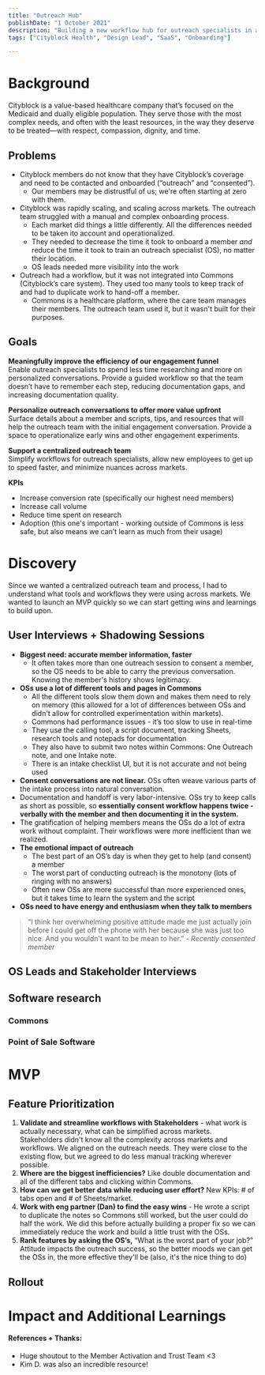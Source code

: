 ```yaml
---
title: "Outreach Hub"
publishDate: "1 October 2021"
description: "Building a new workflow hub for outreach specialists in an existing tool."
tags: ["Cityblock Health", "Design Lead", "SaaS", "Onboarding"]

---
```


# Background
Cityblock is a value-based healthcare company that’s focused on the Medicaid and dually eligible population. They serve those with the most complex needs, and often with the least resources, in the way they deserve to be treated—with respect, compassion, dignity, and time.

## Problems
- Cityblock members do not know that they have Cityblock’s coverage and need to be contacted and onboarded (“outreach” and “consented”). 
    - Our members may be distrustful of us; we're often starting at zero with them. 
- Cityblock was rapidly scaling, and scaling across markets. The outreach team struggled with a manual and complex onboarding process. 
    - Each market did things a little differently. All the differences needed to be taken ito account and operationalized. 
    - They needed to decrease the time it took to onboard a member *and* reduce the time it took to train an outreach specialist (OS), no matter their location.
    - OS leads needed more visibility into the work
- Outreach had a workflow, but it was not integrated into Commons (Cityblock’s care system). They used too many tools to keep track of and had to duplicate work to hand-off a member. 
    - Commons is a healthcare platform, where the care team manages their members. The outreach team used it, but it wasn't built for their purposes.

## Goals 
**Meaningfully improve the efficiency of our engagement funnel**  
Enable outreach specialists to spend less time researching and more on personalized conversations. Provide a guided workflow so that the team doesn’t have to remember each step, reducing documentation gaps, and increasing documentation quality. 

**Personalize outreach conversations to offer more value upfront**  
Surface details about a member and scripts, tips, and resources that will help the outreach team with the initial engagement conversation. Provide a space to operationalize early wins and other engagement experiments. 

**Support a centralized outreach team**  
Simplify workflows for outreach specialists, allow new employees to get up to speed faster, and minimize nuances across markets. 

**KPIs**  
- Increase conversion rate (specifically our highest need members)
- Increase call volume
- Reduce time spent on research
- Adoption (this one's important - working outside of Commons is less safe, but also means we can’t learn as much from their usage)  

# Discovery
Since we wanted a centralized outreach team and process, I had to understand what tools and workflows they were using across markets. We wanted to launch an MVP quickly so we can start getting wins and learnings to build upon. 

## User Interviews + Shadowing Sessions
- **Biggest need: accurate member information, faster**
    -   It often takes more than one outreach session to consent a member, so the OS needs to be able to carry the previous conversation. Knowing the member's history shows legitimacy. 
- **OSs use a lot of different tools and pages in Commons**
    - All the different tools slow them down and makes them need to rely on memory (this allowed for a lot of differences between OSs and didn't allow for controlled experimentation within markets). 
    - Commons had performance issues - it’s too slow to use in real-time
    - They use the calling tool, a script document, tracking Sheets, research tools and notepads for documentation
    - They also have to submit two notes within Commons: One Outreach note, and one Intake note.
    - There is an intake checklist UI, but it is not accurate and not being used
- **Consent conversations are not linear.** OSs often weave various parts of the intake process into natural conversation. 
- Documentation and handoff is very labor-intensive. OSs try to keep calls as short as possible, so **essentially consent workflow happens twice - verbally with the member and then documenting it in the system.**
- The gratification of helping members means the OSs do a lot of extra work without complaint. Their workflows were more inefficient than we realized.
- **The emotional impact of outreach**
    - The best part of an OS’s day is when they get to help (and consent) a member
    - The worst part of conducting outreach is the monotony (lots of ringing with no answers)
    - Often new OSs are more successful than more experienced ones, but it takes time to learn the system and the script
- **OSs need to have energy and enthusiasm when they talk to members**
>“I think her overwhelming positive attitude made me just actually join before I could get off the phone with her because she was just too nice. And you wouldn't want to be mean to her.” 
*- Recently consented member*



## OS Leads and Stakeholder Interviews

## Software research

### Commons
### Point of Sale Software

# MVP

## Feature Prioritization
1. **Validate and streamline workflows with Stakeholders** - what work is actually necessary, what can be simplified across markets.  
Stakeholders didn't know all the complexity across markets and workflows. We aligned on the outreach needs. They were close to the existing flow, but we agreed to do less manual tracking wherever possible.
2. **Where are the biggest inefficiencies?** Like double documentation and all of the different tabs and clicking within Commons.
3. **How can we get better data while reducing user effort?** New KPIs: # of tabs open and # of Sheets/market. 
4. **Work with eng partner (Dan) to find the easy wins** - He wrote a script to duplicate the notes so Commons still worked, but the user could do half the work. We did this before actually building a proper fix so we can immediately reduce the work and build a little trust with the OSs. 
5. **Rank features by asking the OS’s,** “What is the worst part of your job?” Attitude impacts the outreach success, so the better moods we can get the OSs in, the more effective they'll be (also, it's the nice thing to do) 

## Rollout

# Impact and Additional Learnings

#### References + Thanks:
- Huge shoutout to the Member Activation and Trust Team <3
- Kim D. was also an incredible resource! 

